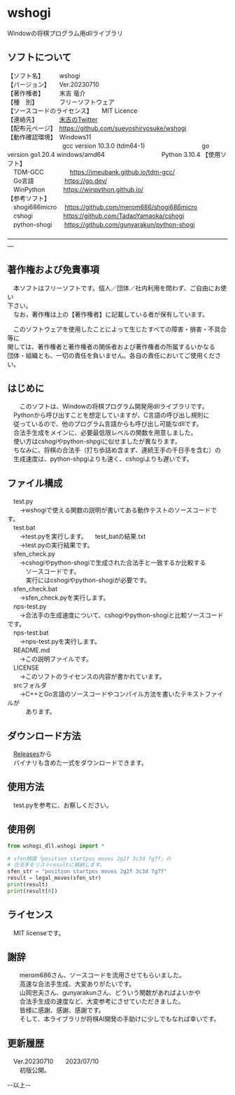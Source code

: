 # wshogi
Windowの将棋プログラム用dllライブラリ

## ソフトについて  
【ソフト名】　　　wshogi  
【バージョン】　　Ver.20230710  
【著作権者】　　　末吉 竜介  
【種　別】　　　　フリーソフトウェア  
【ソースコードのライセンス】　　MIT Licence  
【連絡先】　　　　[末吉のTwitter](https://twitter.com/16shiki168)  
【配布元ページ】　https://github.com/sueyoshiryosuke/wshogi  
【動作確認環境】　Windows11  
　　　　　　　　　gcc version 10.3.0 (tdm64-1)
　　　　　　　　　go version go1.20.4 windows/amd64
　　　　　　　　　Python 3.10.4
【使用ソフト】  
　TDM-GCC　　　　 https://jmeubank.github.io/tdm-gcc/  
　Go言語　　　　　https://go.dev/  
　WinPython　　　https://winpython.github.io/  
【参考ソフト】  
　shogi686micro 　https://github.com/merom686/shogi686micro  
　cshogi　　　　　https://github.com/TadaoYamaoka/cshogi  
　python-shogi　　https://github.com/gunyarakun/python-shogi  
  
―――――――――――――――――――――――――――――――――――――  
## 著作権および免責事項  
  
　本ソフトはフリーソフトです。個人／団体／社内利用を問わず、ご自由にお使い  
下さい。  
　なお，著作権は上の【著作権者】に記載している者が保有しています。  
  
　このソフトウェアを使用したことによって生じたすべての障害・損害・不具合等に  
関しては、著作権者と著作権者の関係者および著作権者の所属するいかなる  
団体・組織とも、一切の責任を負いません。各自の責任においてご使用ください。  
  
## はじめに  
　　このソフトは、Windowの将棋プログラム開発用dllライブラリです。  
　Pythonから呼び出すことを想定していますが、C言語の呼び出し規則に  
　従っているので、他のプログラム言語からも呼び出し可能なdllです。  
　合法手生成をメインに、必要最低限レベルの関数を用意しました。  
　使い方はcshogiやpython-shpgiに似せましたが異なります。  
　ちなみに、将棋の合法手（打ち歩詰め含まず、連続王手の千日手を含む）の  
　生成速度は、python-shpgiよりも速く、cshogiよりも遅いです。  
  
## ファイル構成  
　test.py  
　　→wshogiで使える関数の説明が書いてある動作テストのソースコードです。  
　test.bat  
　　→test.pyを実行します。
　test_batの結果.txt  
　　→test.pyの実行結果です。  
　sfen_check.py  
　　→cshogiやpython-shogiで生成された合法手と一致するか比較する  
　　　ソースコードです。  
　　　実行にはcshogiやpython-shogiが必要です。  
　sfen_check.bat  
　　→sfen_check.pyを実行します。  
　nps-test.py  
　　→合法手の生成速度について、cshogiやpython-shogiと比較ソースコードです。  
　nps-test.bat  
　　→nps-test.pyを実行します。  
　README.md  
　　→この説明ファイルです。  
　LICENSE  
　　→このソフトのライセンスの内容が書かれています。  
　srcフォルダ  
　　→C++とGo言語のソースコードやコンパイル方法を書いたテキストファイルが  
　　　あります。  
  
## ダウンロード方法  
　[Releases](https://github.com/sueyoshiryosuke/wshogi/releases/)から  
　バイナリも含めた一式をダウンロードできます。  
  
## 使用方法  
　test.pyを参考に、お察しください。  
  
## 使用例  
```python
from wshogi_dll.wshogi import *

# sfen棋譜「position startpos moves 2g2f 3c3d 7g7f」の
# 合法手をリストresultに格納します。
sfen_str = "position startpos moves 2g2f 3c3d 7g7f"
result = legal_moves(sfen_str)
print(result)
print(result[0])
```
  
## ライセンス  
　MIT licenseです。  
  
## 謝辞  
　　merom686さん、ソースコードを流用させてもらいました。  
　　高速な合法手生成、大変ありがたいです。  
　　山岡忠夫さん、gunyarakunさん、どういう関数があればよいかや  
　　合法手生成の速度など、大変参考にさせていただきました。  
　　皆様に感謝、感謝、感謝です。  
　　そして、本ライブラリが将棋AI開発の手助けに少しでもなれば幸いです。  
  
## 更新履歴  
　Ver.20230710　　2023/07/10  
　　初版公開。  
  
--以上--  
